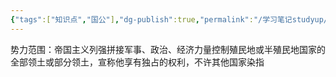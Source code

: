 ```yaml
---
{"tags":["知识点","国公"],"dg-publish":true,"permalink":"/学习笔记studyup/国际公法/势力范围/","dgPassFrontmatter":true,"created":"2024-11-08T15:46:48.589+08:00","updated":"2024-11-08T15:47:56.338+08:00"}
---
```


势力范围：帝国主义列强拼接军事、政治、经济力量控制殖民地或半殖民地国家的全部领土或部分领土，宣称他享有独占的权利，不许其他国家染指